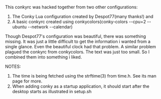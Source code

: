 This conkyrc was hacked together from two other configurations: 

1. The Conky Lua configuration created by Despot77(many thanks!) and 
2. A basic conkyrc created using conkycolors(conky-colors --cpu=2 --ubuntu --network --calendar)

Though Despot77's configuration was beautiful, there was something missing. It was just a little difficult to get the information i wanted from a single glance. Even the beautiful clock had that problem. A similar problem plagued the conkyrc from conkycolors. The text was just too small. So I combined them into something i liked.

NOTES: 

1. The time is being fetched using the strftime(3) from time.h. See its man page for more.
2. When adding conky as a startup application, it should start after the desktop starts as illustrated in setup.sh
